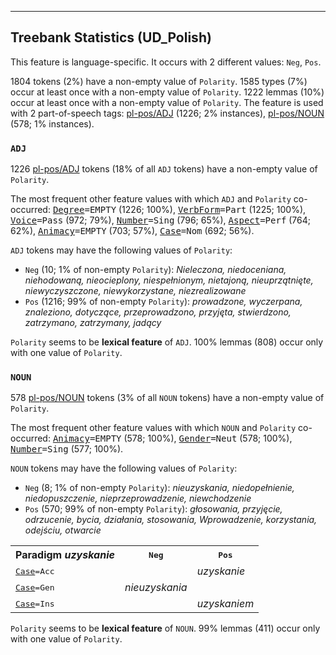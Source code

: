 

--------------------------------------------------------------------------------

## Treebank Statistics (UD_Polish)

This feature is language-specific.
It occurs with 2 different values: `Neg`, `Pos`.

1804 tokens (2%) have a non-empty value of `Polarity`.
1585 types (7%) occur at least once with a non-empty value of `Polarity`.
1222 lemmas (10%) occur at least once with a non-empty value of `Polarity`.
The feature is used with 2 part-of-speech tags: [pl-pos/ADJ]() (1226; 2% instances), [pl-pos/NOUN]() (578; 1% instances).

### `ADJ`

1226 [pl-pos/ADJ]() tokens (18% of all `ADJ` tokens) have a non-empty value of `Polarity`.

The most frequent other feature values with which `ADJ` and `Polarity` co-occurred: <tt><a href="Degree.html">Degree</a>=EMPTY</tt> (1226; 100%), <tt><a href="VerbForm.html">VerbForm</a>=Part</tt> (1225; 100%), <tt><a href="Voice.html">Voice</a>=Pass</tt> (972; 79%), <tt><a href="Number.html">Number</a>=Sing</tt> (796; 65%), <tt><a href="Aspect.html">Aspect</a>=Perf</tt> (764; 62%), <tt><a href="Animacy.html">Animacy</a>=EMPTY</tt> (703; 57%), <tt><a href="Case.html">Case</a>=Nom</tt> (692; 56%).

`ADJ` tokens may have the following values of `Polarity`:

* `Neg` (10; 1% of non-empty `Polarity`): <em>Nieleczona, niedoceniana, niehodowaną, nieocieplony, niespełnionym, nietajoną, nieuprzątnięte, niewyczyszczone, niewykorzystane, niezrealizowane</em>
* `Pos` (1216; 99% of non-empty `Polarity`): <em>prowadzone, wyczerpana, znaleziono, dotyczące, przeprowadzono, przyjęta, stwierdzono, zatrzymano, zatrzymany, jadący</em>

`Polarity` seems to be **lexical feature** of `ADJ`. 100% lemmas (808) occur only with one value of `Polarity`.

### `NOUN`

578 [pl-pos/NOUN]() tokens (3% of all `NOUN` tokens) have a non-empty value of `Polarity`.

The most frequent other feature values with which `NOUN` and `Polarity` co-occurred: <tt><a href="Animacy.html">Animacy</a>=EMPTY</tt> (578; 100%), <tt><a href="Gender.html">Gender</a>=Neut</tt> (578; 100%), <tt><a href="Number.html">Number</a>=Sing</tt> (577; 100%).

`NOUN` tokens may have the following values of `Polarity`:

* `Neg` (8; 1% of non-empty `Polarity`): <em>nieuzyskania, niedopełnienie, niedopuszczenie, nieprzeprowadzenie, niewchodzenie</em>
* `Pos` (570; 99% of non-empty `Polarity`): <em>głosowania, przyjęcie, odrzucenie, bycia, działania, stosowania, Wprowadzenie, korzystania, odejściu, otwarcie</em>

<table>
  <tr><th>Paradigm <i>uzyskanie</i></th><th><tt>Neg</tt></th><th><tt>Pos</tt></th></tr>
  <tr><td><tt><a href="Case.html">Case</a>=Acc</tt></td><td></td><td><em>uzyskanie</em></td></tr>
  <tr><td><tt><a href="Case.html">Case</a>=Gen</tt></td><td><em>nieuzyskania</em></td><td></td></tr>
  <tr><td><tt><a href="Case.html">Case</a>=Ins</tt></td><td></td><td><em>uzyskaniem</em></td></tr>
</table>

`Polarity` seems to be **lexical feature** of `NOUN`. 99% lemmas (411) occur only with one value of `Polarity`.

